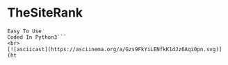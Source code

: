 # TheSiteRank

```TheSiteRank SiteList Grabber
Easy To Use
Coded In Python3```
<br>
[![asciicast](https://asciinema.org/a/Gzs9FkYiLENfkK1dJz6Aqi0pn.svg)](ht
